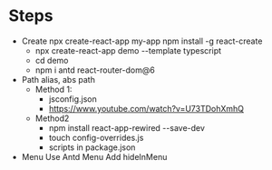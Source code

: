 # Steps

- Create
  npx create-react-app my-app
  npm install -g react-create
  - npx create-react-app demo --template typescript
  - cd demo
  - npm i antd react-router-dom@6
- Path alias, abs path
  - Method 1:
    - jsconfig.json
    - https://www.youtube.com/watch?v=U73TDohXmhQ
  - Method2
    - npm install react-app-rewired --save-dev
    - touch config-overrides.js
    - scripts in package.json
- Menu
  Use Antd Menu
  Add hideInMenu
